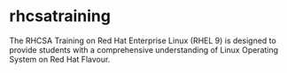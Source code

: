 # rhcsatraining
The RHCSA Training on Red Hat Enterprise Linux (RHEL 9) is designed to provide students with a comprehensive understanding of Linux Operating System on Red Hat Flavour.
